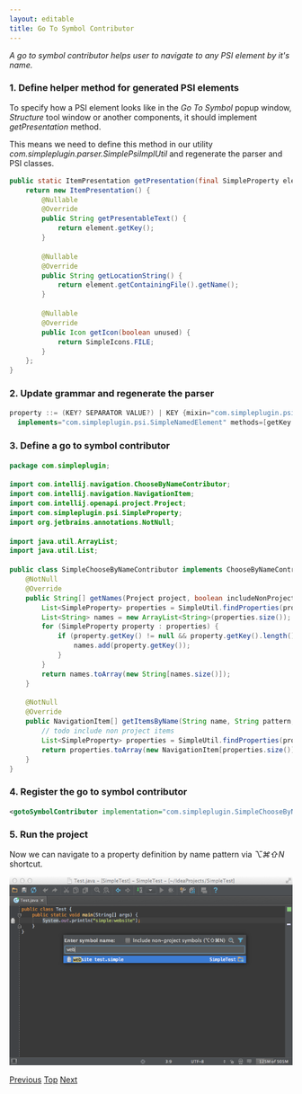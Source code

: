 ```yaml
---
layout: editable
title: Go To Symbol Contributor
---
```


*A go to symbol contributor helps user to navigate to any PSI element by it's name.*

### 1. Define helper method for generated PSI elements

To specify how a PSI element looks like in the *Go To Symbol* popup window, *Structure* tool window or another components, it should implement *getPresentation* method.

This means we need to define this method in our utility *com.simpleplugin.parser.SimplePsiImplUtil* and regenerate the parser and PSI classes.

```java
public static ItemPresentation getPresentation(final SimpleProperty element) {
    return new ItemPresentation() {
        @Nullable
        @Override
        public String getPresentableText() {
            return element.getKey();
        }

        @Nullable
        @Override
        public String getLocationString() {
            return element.getContainingFile().getName();
        }

        @Nullable
        @Override
        public Icon getIcon(boolean unused) {
            return SimpleIcons.FILE;
        }
    };
}
```

### 2. Update grammar and regenerate the parser

```java
property ::= (KEY? SEPARATOR VALUE?) | KEY {mixin="com.simpleplugin.psi.impl.SimpleNamedElementImpl"
  implements="com.simpleplugin.psi.SimpleNamedElement" methods=[getKey getValue getName setName getNameIdentifier getPresentation]}
```

### 3. Define a go to symbol contributor

```java
package com.simpleplugin;

import com.intellij.navigation.ChooseByNameContributor;
import com.intellij.navigation.NavigationItem;
import com.intellij.openapi.project.Project;
import com.simpleplugin.psi.SimpleProperty;
import org.jetbrains.annotations.NotNull;

import java.util.ArrayList;
import java.util.List;

public class SimpleChooseByNameContributor implements ChooseByNameContributor {
    @NotNull
    @Override
    public String[] getNames(Project project, boolean includeNonProjectItems) {
        List<SimpleProperty> properties = SimpleUtil.findProperties(project);
        List<String> names = new ArrayList<String>(properties.size());
        for (SimpleProperty property : properties) {
            if (property.getKey() != null && property.getKey().length() > 0) {
                names.add(property.getKey());
            }
        }
        return names.toArray(new String[names.size()]);
    }

    @NotNull
    @Override
    public NavigationItem[] getItemsByName(String name, String pattern, Project project, boolean includeNonProjectItems) {
        // todo include non project items
        List<SimpleProperty> properties = SimpleUtil.findProperties(project, name);
        return properties.toArray(new NavigationItem[properties.size()]);
    }
}
```

### 4. Register the go to symbol contributor

```xml
<gotoSymbolContributor implementation="com.simpleplugin.SimpleChooseByNameContributor"/>
```

### 5. Run the project

Now we can navigate to a property definition by name pattern via *⌥⌘⇧N* shortcut.

![Go To Symbol](img/cls_tutorial/go_to_symbol.png)

[Previous](folding_builder.html)
[Top](cls_tutorial.html)
[Next](structure_view_factory)
